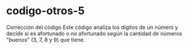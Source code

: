 # codigo-otros-5
Corrección del código
Este código analiza los dígitos de un número y decide si es afortunado o no afortunado según la cantidad de números "buenos" (3, 7, 8 y 9) que tiene.
